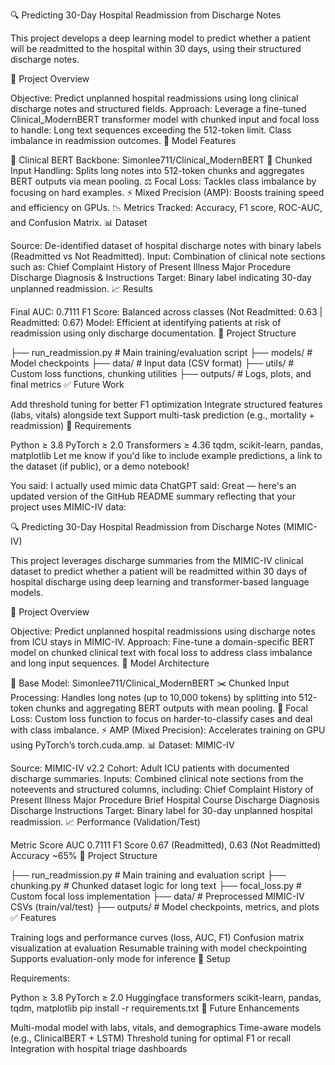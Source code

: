 🔍 Predicting 30-Day Hospital Readmission from Discharge Notes

This project develops a deep learning model to predict whether a patient will be readmitted to the hospital within 30 days, using their structured discharge notes.

🧠 Project Overview

Objective: Predict unplanned hospital readmissions using long clinical discharge notes and structured fields.
Approach: Leverage a fine-tuned Clinical_ModernBERT transformer model with chunked input and focal loss to handle:
Long text sequences exceeding the 512-token limit.
Class imbalance in readmission outcomes.
🚀 Model Features

🔗 Clinical BERT Backbone: Simonlee711/Clinical_ModernBERT
🧩 Chunked Input Handling: Splits long notes into 512-token chunks and aggregates BERT outputs via mean pooling.
⚖️ Focal Loss: Tackles class imbalance by focusing on hard examples.
⚡️ Mixed Precision (AMP): Boosts training speed and efficiency on GPUs.
📉 Metrics Tracked: Accuracy, F1 score, ROC-AUC, and Confusion Matrix.
📊 Dataset

Source: De-identified dataset of hospital discharge notes with binary labels (Readmitted vs Not Readmitted).
Input: Combination of clinical note sections such as:
Chief Complaint
History of Present Illness
Major Procedure
Discharge Diagnosis & Instructions
Target: Binary label indicating 30-day unplanned readmission.
📈 Results

Final AUC: 0.7111
F1 Score: Balanced across classes (Not Readmitted: 0.63 | Readmitted: 0.67)
Model: Efficient at identifying patients at risk of readmission using only discharge documentation.
📁 Project Structure

├── run_readmission.py        # Main training/evaluation script
├── models/                   # Model checkpoints
├── data/                     # Input data (CSV format)
├── utils/                    # Custom loss functions, chunking utilities
├── outputs/                  # Logs, plots, and final metrics
✅ Future Work

Add threshold tuning for better F1 optimization
Integrate structured features (labs, vitals) alongside text
Support multi-task prediction (e.g., mortality + readmission)
📌 Requirements

Python ≥ 3.8
PyTorch ≥ 2.0
Transformers ≥ 4.36
tqdm, scikit-learn, pandas, matplotlib
Let me know if you'd like to include example predictions, a link to the dataset (if public), or a demo notebook!

You said:
I actually used mimic data
ChatGPT said:
Great — here's an updated version of the GitHub README summary reflecting that your project uses MIMIC-IV data:

🔍 Predicting 30-Day Hospital Readmission from Discharge Notes (MIMIC-IV)

This project leverages discharge summaries from the MIMIC-IV clinical dataset to predict whether a patient will be readmitted within 30 days of hospital discharge using deep learning and transformer-based language models.

🧠 Project Overview

Objective: Predict unplanned hospital readmissions using discharge notes from ICU stays in MIMIC-IV.
Approach: Fine-tune a domain-specific BERT model on chunked clinical text with focal loss to address class imbalance and long input sequences.
🚀 Model Architecture

🧠 Base Model: Simonlee711/Clinical_ModernBERT
✂️ Chunked Input Processing: Handles long notes (up to 10,000 tokens) by splitting into 512-token chunks and aggregating BERT outputs with mean pooling.
🎯 Focal Loss: Custom loss function to focus on harder-to-classify cases and deal with class imbalance.
⚡️ AMP (Mixed Precision): Accelerates training on GPU using PyTorch’s torch.cuda.amp.
📊 Dataset: MIMIC-IV

Source: MIMIC-IV v2.2
Cohort: Adult ICU patients with documented discharge summaries.
Inputs: Combined clinical note sections from the noteevents and structured columns, including:
Chief Complaint
History of Present Illness
Major Procedure
Brief Hospital Course
Discharge Diagnosis
Discharge Instructions
Target: Binary label for 30-day unplanned hospital readmission.
📈 Performance (Validation/Test)

Metric	Score
AUC	0.7111
F1 Score	0.67 (Readmitted), 0.63 (Not Readmitted)
Accuracy	~65%
📁 Project Structure

├── run_readmission.py        # Main training and evaluation script
├── chunking.py               # Chunked dataset logic for long text
├── focal_loss.py             # Custom focal loss implementation
├── data/                     # Preprocessed MIMIC-IV CSVs (train/val/test)
├── outputs/                  # Model checkpoints, metrics, and plots
✅ Features

Training logs and performance curves (loss, AUC, F1)
Confusion matrix visualization at evaluation
Resumable training with model checkpointing
Supports evaluation-only mode for inference
🔧 Setup

Requirements:

Python ≥ 3.8
PyTorch ≥ 2.0
Huggingface transformers
scikit-learn, pandas, tqdm, matplotlib
pip install -r requirements.txt
🧪 Future Enhancements

Multi-modal model with labs, vitals, and demographics
Time-aware models (e.g., ClinicalBERT + LSTM)
Threshold tuning for optimal F1 or recall
Integration with hospital triage dashboards
